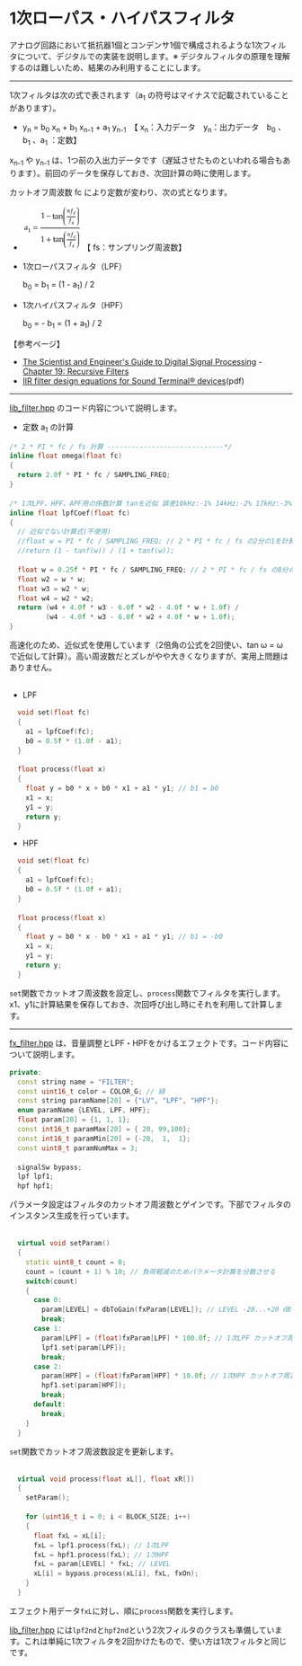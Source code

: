 # 1次ローパス・ハイパスフィルタ

アナログ回路において抵抗器1個とコンデンサ1個で構成されるような1次フィルタについて、デジタルでの実装を説明します。※ デジタルフィルタの原理を理解するのは難しいため、結果のみ利用することにします。

---

1次フィルタは次の式で表されます（a<sub>1</sub> の符号はマイナスで記載されていることがあります）。

- y<sub>n</sub> = b<sub>0</sub> x<sub>n</sub> + b<sub>1</sub> x<sub>n-1</sub> + a<sub>1</sub> y<sub>n-1</sub>　【 x<sub>n</sub>：入力データ　y<sub>n</sub>：出力データ　b<sub>0</sub> 、b<sub>1</sub> 、a<sub>1</sub> ：定数】

x<sub>n-1</sub> や y<sub>n-1</sub> は、1つ前の入出力データです（遅延させたものといわれる場合もあります）。前回のデータを保存しておき、次回計算の時に使用します。

カットオフ周波数 fc により定数が変わり、次の式となります。

- ![a](img/220_001.png) 【 fs：サンプリング周波数】

- 1次ローパスフィルタ（LPF）

  b<sub>0</sub> = b<sub>1</sub> = (1 - a<sub>1</sub>) / 2

- 1次ハイパスフィルタ（HPF）

  b<sub>0</sub> = - b<sub>1</sub> = (1 + a<sub>1</sub>) / 2

【参考ページ】
- [The Scientist and Engineer's Guide to Digital Signal Processing](http://www.dspguide.com/) - [Chapter 19: Recursive Filters](https://www.dspguide.com/ch19/1.htm)
- [IIR filter design equations for Sound Terminal® devices](www.st.com/resource/ja/application_note/dm00038862.pdf)(pdf)

---

[lib_filter.hpp](https://github.com/kanengomibako/Sodium/blob/main/Src/example/lib_filter.hpp) のコード内容について説明します。

- 定数 a<sub>1</sub> の計算

```c++
/* 2 * PI * fc / fs 計算 -----------------------------*/
inline float omega(float fc)
{
  return 2.0f * PI * fc / SAMPLING_FREQ;
}

/* 1次LPF、HPF、APF用の係数計算 tanを近似 誤差10kHz:-1% 14kHz:-2% 17kHz:-3% -------*/
inline float lpfCoef(float fc)
{
  // 近似でない計算式(不使用)
  //float w = PI * fc / SAMPLING_FREQ; // 2 * PI * fc / fs の2分の1を計算
  //return (1 - tanf(w)) / (1 + tanf(w));

  float w = 0.25f * PI * fc / SAMPLING_FREQ; // 2 * PI * fc / fs の8分の1を計算
  float w2 = w * w;
  float w3 = w2 * w;
  float w4 = w2 * w2;
  return (w4 + 4.0f * w3 - 6.0f * w2 - 4.0f * w + 1.0f) /
         (w4 - 4.0f * w3 - 6.0f * w2 + 4.0f * w + 1.0f);
}
```
高速化のため、近似式を使用しています（2倍角の公式を2回使い、tan ω = ω で近似して計算）。高い周波数だとズレがやや大きくなりますが、実用上問題はありません。<br>
<br>

- LPF
```c++
  void set(float fc)
  {
    a1 = lpfCoef(fc);
    b0 = 0.5f * (1.0f - a1);
  }

  float process(float x)
  {
    float y = b0 * x + b0 * x1 + a1 * y1; // b1 = b0
    x1 = x;
    y1 = y;
    return y;
  }
```
- HPF
```c++
  void set(float fc)
  {
    a1 = lpfCoef(fc);
    b0 = 0.5f * (1.0f + a1);
  }

  float process(float x)
  {
    float y = b0 * x - b0 * x1 + a1 * y1; // b1 = -b0
    x1 = x;
    y1 = y;
    return y;
  }
```
`set`関数でカットオフ周波数を設定し、`process`関数でフィルタを実行します。x1、y1に計算結果を保存しておき、次回呼び出し時にそれを利用して計算します。<br>

---

[fx_filter.hpp](https://github.com/kanengomibako/Sodium/blob/main/Src/example/fx_filter.hpp) は、音量調整とLPF・HPFをかけるエフェクトです。コード内容について説明します。

```c++
private:
  const string name = "FILTER";
  const uint16_t color = COLOR_G; // 緑
  const string paramName[20] = {"LV", "LPF", "HPF"};
  enum paramName {LEVEL, LPF, HPF};
  float param[20] = {1, 1, 1};
  const int16_t paramMax[20] = { 20, 99,100};
  const int16_t paramMin[20] = {-20,  1,  1};
  const uint8_t paramNumMax = 3;

  signalSw bypass;
  lpf lpf1;
  hpf hpf1;
```
パラメータ設定はフィルタのカットオフ周波数とゲインです。下部でフィルタのインスタンス生成を行っています。<br>
<br>

```c++
  virtual void setParam()
  {
    static uint8_t count = 0;
    count = (count + 1) % 10; // 負荷軽減のためパラメータ計算を分散させる
    switch(count)
    {
      case 0:
        param[LEVEL] = dbToGain(fxParam[LEVEL]); // LEVEL -20...+20 dB
        break;
      case 1:
        param[LPF] = (float)fxParam[LPF] * 100.0f; // 1次LPF カットオフ周波数 100...9900 Hz
        lpf1.set(param[LPF]);
        break;
      case 2:
        param[HPF] = (float)fxParam[HPF] * 10.0f; // 1次HPF カットオフ周波数 10...1000 Hz
        hpf1.set(param[HPF]);
        break;
      default:
        break;
    }
  }
```
`set`関数でカットオフ周波数設定を更新します。<br>
<br>

```c++
  virtual void process(float xL[], float xR[])
  {
    setParam();

    for (uint16_t i = 0; i < BLOCK_SIZE; i++)
    {
      float fxL = xL[i];
      fxL = lpf1.process(fxL); // 1次LPF
      fxL = hpf1.process(fxL); // 1次HPF
      fxL = param[LEVEL] * fxL; // LEVEL
      xL[i] = bypass.process(xL[i], fxL, fxOn);
    }
  }
```
エフェクト用データ`fxL`に対し、順に`process`関数を実行します。

[lib_filter.hpp](https://github.com/kanengomibako/Sodium/blob/main/Src/example/lib_filter.hpp) には`lpf2nd`と`hpf2nd`という2次フィルタのクラスも準備しています。これは単純に1次フィルタを2回かけたもので、使い方は1次フィルタと同じです。